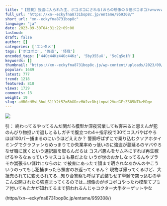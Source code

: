 ```yaml
---
title: "【怪我】強盗に入られた主、ボコボコにされる(おらの想像の５倍ボコボコ)ｗｗｗｗｗｗｗｗｗｗ"
full_url: "https://xn--eckyfna8731bop8c.jp/entame/959308/"
short_url: "xn--eckyfna8731bop8c"
language: "ja"
date: 2023-09-30T04:31:22+09:00
lastmod: 
draft: false
author: []
categories: ['エンタメ']
tags: ['ボコボコ', '強盗', '怪我']
encoded_tags: ['44Oc44Kz44Oc44Kz', '5by355uX', '5oCq5oiR']
keywords: []
thumbnail: "https://xn--eckyfna8731bop8c.jp/wp-content/uploads/2023/09/72e555ec.jpg"
popular: 1689
latest: 777
trend: 1218
featured: 810
views: 1729
comments: 13
weight: 19
slug: aHR0cHMvL3huLS1lY2t5Zm5hODczMWJvcDhjLmpwL2VudGFtZS85NTkzMDgv
---
```


![](https://xn--eckyfna8731bop8c.jp/wp-content/uploads/2023/09/72e555ec.jpg)

引： 終わってるやってるんだ関だろ模型か深夜営業しても客来ると思えんが犯のんびり物担いで退しとるしガチで腹立つわ4＋指示役で30てコスパやばやろ ほぼ100パー捕まるのにいうほどええか？ 警察呼ばずにで乗り込むクソアホタイミングでクラファンらめっまりてか失業率めっ低いのに強盗が蔓延るのヤバやろ なぜ職に就くという選択肢を取らんだらは コスパ悪んをサムネにすれば再生稼げるやろなぁっていうマスコミも暴だよな いうが世のおかしなってるんやプラモか嵩張るい儲けにならのに で被害にあったで顔まで晒されなあかんのやこういうのってもし犯捕まったら損害のお返ってくるん？ 現物ば帰ってくるけど、大抵売られてに変えられてる…知り合警察も呼ばず武装もせず単騎で突っ込むの草こん公開されたら強盗まってくるのでは…想像のがボコボコやったわ模型てプミア付いてもたかが知れてるまで狙われるんじゃコクター大半ターゲットやな

(https//xn--eckyfna8731bop8c.jp/entame/959308/)

